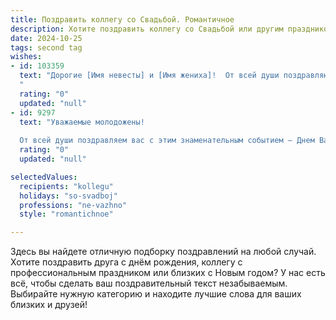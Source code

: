 ```yaml
---
title: Поздравить коллегу со Свадьбой. Романтичное
description: Хотите поздравить коллегу со Свадьбой или другим праздником? Наш ИИ создаст незабываемое поздравление, а вы обязательно выделитесь среди других.  
date: 2024-10-25
tags: second tag
wishes:
- id: 103359
  text: "Дорогие [Имя невесты] и [Имя жениха]!  От всей души поздравляю вас с этим чудесным днем – днем вашего свадебного торжества! Пусть ваша любовь будет ярким и вечным светом, согревающим ваши сердца сквозь все годы совместной жизни. Желаю вам океана нежности, безбрежного счастья и  крепкой семьи, наполненной любовью, радостью и взаимным уважением.  Пусть каждый ваш день будет наполнен счастьем, а ваш дом – уютом и теплом. Горько!
  "
  rating: "0"
  updated: "null"
- id: 9297
  text: "Уважаемые молодожены!
  
  От всей души поздравляем вас с этим знаменательным событием — Днем Вашей свадьбы! Пусть Ваша совместная жизнь будет полна любви, нежности и взаимопонимания. Желаем, чтобы каждый день Вы открывали друг в друге новые достоинства и восхищались ими. Берегите и цените свои чувства, и тогда никакие жизненные бури не смогут их разрушить. Счастья, радости и семейного благополучия!"
  rating: "0"
  updated: "null"

selectedValues:
  recipients: "kollegu"
  holidays: "so-svadboj"
  professions: "ne-vazhno"
  style: "romantichnoe"

---
```


Здесь вы найдете отличную подборку поздравлений на любой случай.
Хотите поздравить друга с днём рождения, коллегу с профессиональным праздником или близких с Новым годом? У нас есть всё, чтобы сделать ваш поздравительный текст незабываемым. Выбирайте нужную категорию и находите лучшие слова для ваших близких и друзей!
